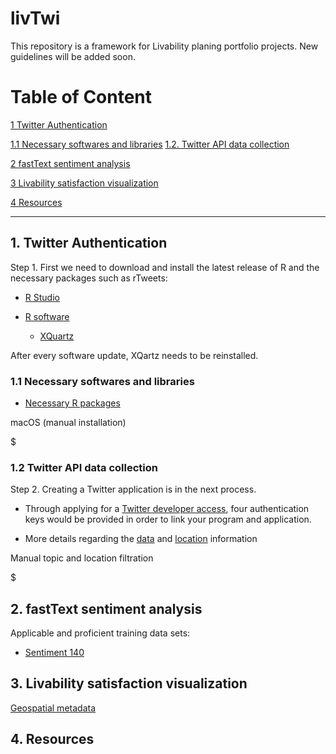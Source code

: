 # livTwi
This repository is a framework for Livability planing portfolio projects. New guidelines will be added soon.


# Table of Content

[1  Twitter Authentication](https://github.com/NextUrban/livTwi/blob/master/README.md#1-twitter-authentication)

   [1.1   Necessary softwares and libraries]()
   [1.2.  Twitter API data collection]()

[2    fastText sentiment analysis](https://github.com/NextUrban/livTwi/blob/master/README.md#2-fasttext-sentiment-analysis)

[3    Livability satisfaction visualization](https://github.com/NextUrban/livTwi/blob/master/README.md#3-livability-satisfaction-visualization)

[4    Resources]()

--------------------------------------------------------------------------------------------------------------------------------------------------------------------

## 1. Twitter Authentication


Step 1. First we need to download and install the latest release of R and the necessary packages such as rTweets:

* [R Studio](https://rstudio.com/products/rstudio/download/)

* [R software](https://cran.r-project.org/bin/macosx/)
  * [XQuartz](https://www.xquartz.org/)

After every software update, XQartz needs to be reinstalled.

   ### 1.1  Necessary softwares and libraries

* [Necessary R packages](https://cran.r-project.org/web/packages/nat/vignettes/Installation.html)

macOS (manual installation)

$


  ### 1.2  Twitter API data collection

Step 2. Creating a Twitter application is in the next process.

  * Through applying for a [Twitter developer access](https://developer.twitter.com/en/apply-for-access), four authentication keys would be provided in order to link your program and application. 

  * More details regarding the [data]() and [location](https://developer.twitter.com/en/docs/tutorials/filtering-tweets-by-location) information

Manual topic and location filtration

$ 



## 2. fastText sentiment analysis
Applicable and proficient training data sets:

 * [Sentiment 140](http://help.sentiment140.com/for-students)
 
 
 
 
 ## 3. Livability satisfaction visualization
 
 [Geospatial metadata](https://developer.twitter.com/en/docs/tutorials/tweet-geo-metadata)
 


 ## 4. Resources
